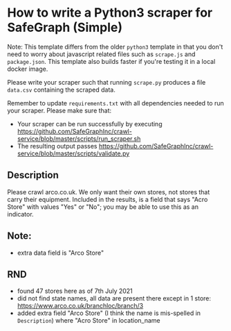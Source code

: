 # How to write a Python3 scraper for SafeGraph (Simple)


Note: This template differs from the older `python3` template in that you don't need to worry about javascript related files such as `scrape.js` and `package.json`. This template also builds faster if you're testing it in a local docker image.

Please write your scraper such that running `scrape.py` produces a file `data.csv` containing the scraped data.

Remember to update `requirements.txt` with all dependencies needed to run your scraper. 
Please make sure that:
* Your scraper can be run successfully by executing https://github.com/SafeGraphInc/crawl-service/blob/master/scripts/run_scraper.sh 
* The resulting output passes https://github.com/SafeGraphInc/crawl-service/blob/master/scripts/validate.py

## Description

Please crawl arco.co.uk. We only want their own stores, not stores that carry their equipment. Included in the results, is a field that says "Acro Store" with values "Yes" or "No"; you may be able to use this as an indicator.

## Note:

- extra data field is "Arco Store"

## RND

- found 47 stores here as of 7th July 2021 
- did not find state names, all data are present there except in 1 store: https://www.arco.co.uk/branchloc/branch/3
- added extra field "Arco Store" (I think the name is mis-spelled in `Description`) where "Acro Store" in location_name
